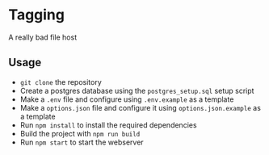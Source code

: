 # Tagging

A really bad file host

## Usage

-   `git clone` the repository
-   Create a postgres database using the `postgres_setup.sql` setup script
-   Make a `.env` file and configure using `.env.example` as a template
-   Make a `options.json` file and configure it using `options.json.example` as a template
-   Run `npm install` to install the required dependencies
-   Build the project with `npm run build`
-   Run `npm start` to start the webserver
